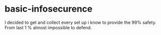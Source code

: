 # basic-infosecurence
I decided to get and collect every set up i know to provide the 99% safety. From last 1 % almost impossible to defend.

